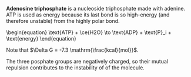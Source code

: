 **Adenosine triphosphate** is a nucleoside triphosphate made with adenine. ATP is used as energy because its last bond is so high-energy (and therefore unstable) from the highly polar bond. 

\begin{equation}
\text{ATP} + \ce{H2O} \to \text{ADP} + \text{P}_i + \text{energy}
\end{equation}

Note that $\Delta G = -7.3 \mathrm{\frac{kcal}{mol}}$.

The three posphate groups are negatively charged, so their mutual repulsion contributes to the instability of of the molecule.


